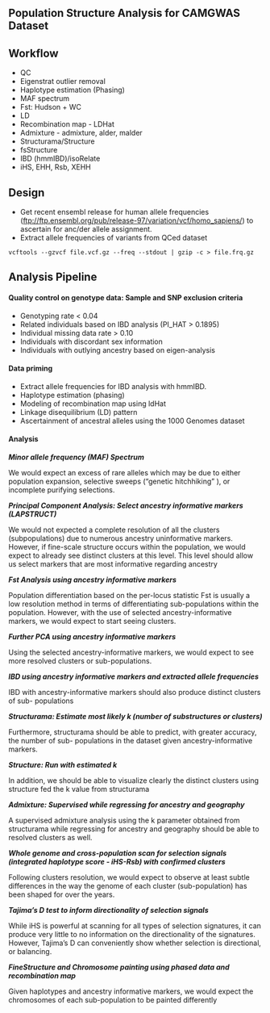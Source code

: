 Population Structure Analysis for CAMGWAS Dataset
---
Workflow
----
- QC
- Eigenstrat outlier removal
- Haplotype estimation (Phasing)
- MAF spectrum
- Fst: Hudson + WC
- LD
- Recombination map - LDHat
- Admixture - admixture, alder, malder
- Structurama/Structure
- fsStructure
- IBD (hmmIBD)/isoRelate
- iHS, EHH, Rsb, XEHH

Design
---
- Get recent ensembl release for human allele frequencies (ftp://ftp.ensembl.org/pub/release-97/variation/vcf/homo_sapiens/)
to ascertain for anc/der allele assignment.
- Extract allele frequencies of variants from QCed dataset
```
vcftools --gzvcf file.vcf.gz --freq --stdout | gzip -c > file.frq.gz
```
Analysis Pipeline
---
#### Quality control on genotype data: Sample and SNP exclusion criteria
- Genotyping rate &lt; 0.04
- Related individuals based on IBD analysis (PI_HAT &gt; 0.1895)
- Individual missing data rate &gt; 0.10
- Individuals with discordant sex information
- Individuals with outlying ancestry based on eigen-analysis

#### Data priming
- Extract allele frequencies for IBD analysis with hmmIBD.
- Haplotype estimation (phasing)
- Modeling of recombination map using ldHat
- Linkage disequilibrium (LD) pattern
- Ascertainment of ancestral alleles using the 1000 Genomes dataset

#### Analysis
*__Minor allele frequency (MAF) Spectrum__*

We would expect an excess of rare alleles which may be due to either population expansion,
selective sweeps (“genetic hitchhiking” ), or incomplete purifying selections.

*__Principal Component Analysis: Select ancestry informative markers (LAPSTRUCT)__*

We would not expected a complete resolution of all the clusters (subpopulations) due to
numerous ancestry uninformative markers. However, if fine-scale structure occurs within the
population, we would expect to already see distinct clusters at this level. This level should
allow us select markers that are most informative regarding ancestry

*__Fst Analysis using ancestry informative markers__*

Population differentiation based on the per-locus statistic Fst is usually a low resolution
method in terms of differentiating sub-populations within the population. However, with the
use of selected ancestry-informative markers, we would expect to start seeing clusters.

*__Further PCA using ancestry informative markers__*

Using the selected ancestry-informative markers, we would expect to see more resolved
clusters or sub-populations.

*__IBD using ancestry informative markers and extracted allele frequencies__*

IBD with ancestry-informative markers should also produce distinct clusters of sub-
populations

*__Structurama: Estimate most likely k (number of substructures or clusters)__*

Furthermore, structurama should be able to predict, with greater accuracy, the number of sub-
populations in the dataset given ancestry-informative markers.

*__Structure: Run with estimated k__*

In addition, we should be able to visualize clearly the distinct clusters using structure fed the k
value from structurama

*__Admixture: Supervised while regressing for ancestry and geography__*

A supervised admixture analysis using the k parameter obtained from structurama while
regressing for ancestry and geography should be able to resolved clusters as well.

*__Whole genome and cross-population scan for selection signals (integrated haplotype
score - iHS-Rsb) with confirmed clusters__*

Following clusters resolution, we would expect to observe at least subtle differences in the
way the genome of each cluster (sub-population) has been shaped for over the years.

*__Tajima’s D test to inform directionality of selection signals__*

While iHS is powerful at scanning for all types of selection signatures, it can produce very little
to no information on the directionality of the signatures. However, Tajima’s D can conveniently
show whether selection is directional, or balancing.

*__FineStructure and Chromosome painting using phased data and recombination map__*

Given haplotypes and ancestry informative markers, we would expect the chromosomes of
each sub-population to be painted differently
